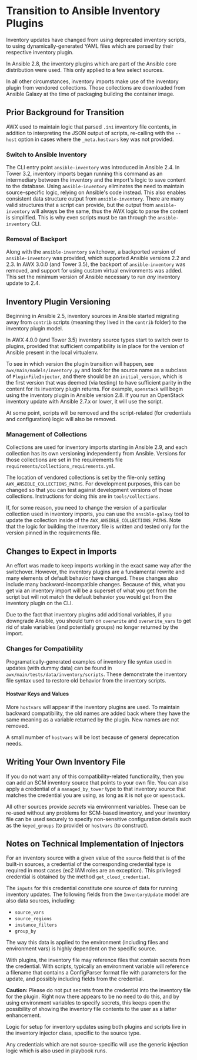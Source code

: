 # Transition to Ansible Inventory Plugins

Inventory updates have changed from using deprecated inventory scripts, to using dynamically-generated YAML files which are parsed by their respective inventory plugin.

In Ansible 2.8, the inventory plugins which are part of the Ansible core distribution were used.
This only applied to a few select sources.

In all other circumstances, inventory imports make use of the inventory plugin from vendored collections.
Those collections are downloaded from Ansible Galaxy at the time of packaging building the container image.


## Prior Background for Transition

AWX used to maintain logic that parsed `.ini` inventory file contents, in addition to interpreting the JSON output of scripts, re-calling with the `--host` option in cases where the `_meta.hostvars` key was not provided.


### Switch to Ansible Inventory

The CLI entry point `ansible-inventory` was introduced in Ansible 2.4. In Tower 3.2, inventory imports began running this command as an intermediary between the inventory and the import's logic to save content to the database. Using `ansible-inventory` eliminates the need to maintain source-specific logic, relying on Ansible's code instead. This also enables consistent data structure output from `ansible-inventory`. There are many valid structures that a script can provide, but the output from `ansible-inventory` will always be the same, thus the AWX logic to parse the content is simplified. This is why even scripts must be ran through the `ansible-inventory` CLI.


### Removal of Backport

Along with the `ansible-inventory` switchover, a backported version of `ansible-inventory` was provided, which supported Ansible versions 2.2 and 2.3.
In AWX 3.0.0 (and Tower 3.5), the backport of `ansible-inventory` was removed, and support for using custom virtual environments was added. This set the minimum version of Ansible necessary to run _any_ inventory update to 2.4.


## Inventory Plugin Versioning

Beginning in Ansible 2.5, inventory sources in Ansible started migrating away from `contrib` scripts (meaning they lived in the `contrib` folder) to the inventory plugin model.

In AWX 4.0.0 (and Tower 3.5) inventory source types start to switch over to plugins, provided that sufficient compatibility is in place for the version of Ansible present in the local virtualenv.

To see in which version the plugin transition will happen, see `awx/main/models/inventory.py` and look for the source name as a subclass of `PluginFileInjector`, and there should be an `initial_version`, which is the first version that was deemed (via testing) to have sufficient parity in the content for its inventory plugin returns. For example, `openstack` will begin using the inventory plugin in Ansible version 2.8. If you run an OpenStack inventory update with Ansible 2.7.x or lower, it will use the script.

At some point, scripts will be removed and the script-related (for credentials and configuration) logic will also be removed.


### Management of Collections

Collections are used for inventory imports starting in Ansible 2.9, and each collection has its own versioning independently from Ansible.
Versions for those collections are set in the requirements file `requirements/collections_requirements.yml`.

The location of vendored collections is set by the file-only setting `AWX_ANSIBLE_COLLECTIONS_PATHS`.
For development purposes, this can be changed so that you can test against development versions of those collections.
Instructions for doing this are in `tools/collections`.

If, for some reason, you need to change the version of a particular collection used in inventory imports,
you can use the `ansible-galaxy` tool to update the collection inside of the `AWX_ANSIBLE_COLLECTIONS_PATHS`.
Note that the logic for building the inventory file is written and tested only for the version pinned in the requirements file.


## Changes to Expect in Imports

An effort was made to keep imports working in the exact same way after the switchover. However, the inventory plugins are a fundamental rewrite and many elements of default behavior have changed. These changes also include many backward-incompatible changes. Because of this, what you get via an inventory import will be a superset of what you get from the script but will not match the default behavior you would get from the inventory plugin on the CLI.

Due to the fact that inventory plugins add additional variables, if you downgrade Ansible, you should turn on `overwrite` and `overwrite_vars` to get rid of stale variables (and potentially groups) no longer returned by the import.


### Changes for Compatibility

Programatically-generated examples of inventory file syntax used in updates (with dummy data) can be found in `awx/main/tests/data/inventory/scripts`. These demonstrate the inventory file syntax used to restore old behavior from the inventory scripts.


#### Hostvar Keys and Values

More `hostvars` will appear if the inventory plugins are used. To maintain backward compatibility, the old names are added back where they have the same meaning as a variable returned by the plugin. New names are not removed.

A small number of `hostvars` will be lost because of general deprecation needs.


## Writing Your Own Inventory File

If you do not want any of this compatibility-related functionality, then you can add an SCM inventory source that points to your own file. You can also apply a credential of a `managed_by_tower` type to that inventory source that matches the credential you are using, as long as it is not `gce` or `openstack`.

All other sources provide _secrets_ via environment variables.  These can be re-used without any problems for SCM-based inventory, and your inventory file can be used securely to specify non-sensitive configuration details such as the `keyed_groups` (to provide) or `hostvars` (to construct).


## Notes on Technical Implementation of Injectors

For an inventory source with a given value of the `source` field that is of the built-in sources, a credential of the corresponding credential type is required in most cases (ec2 IAM roles are an exception). This privileged credential is obtained by the method `get_cloud_credential`.

The `inputs` for this credential constitute one source of data for running inventory updates. The following fields from the `InventoryUpdate` model are also data sources, including:

 - `source_vars`
 - `source_regions`
 - `instance_filters`
 - `group_by`

The way this data is applied to the environment (including files and environment vars) is highly dependent on the specific source.

With plugins, the inventory file may reference files that contain secrets from the credential. With scripts, typically an environment variable will reference a filename that contains a ConfigParser format file with parameters for the update, and possibly including fields from the credential.


**Caution:** Please do not put secrets from the credential into the inventory file for the plugin. Right now there appears to be no need to do this, and by using environment variables to specify secrets, this keeps open the possibility of showing the inventory file contents to the user as a latter enhancement.

Logic for setup for inventory updates using both plugins and scripts live in the inventory injector class, specific to the source type.

Any credentials which are not source-specific will use the generic injection logic which is also used in playbook runs.
